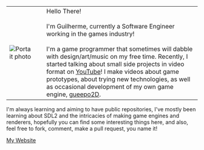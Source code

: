|  |  |  |
|--|--|--|
| ![Portait photo](https://gueepo.me/assets/img/me3-3-2.png) | &nbsp;&nbsp; | Hello There! <br/><br/>I'm Guilherme, currently a Software Engineer working in the games industry! <br/><br/>I'm a game programmer that sometimes will dabble with design/art/music on my free time. Recently, I started talking about small side projects in video format on [YouTube](https://www.youtube.com/c/gueepotv)! I make videos about game prototypes, about trying new technologies, as well as occasional development of my own game engine, [gueepo2D](https://github.com/guilhermepo2/gueepo2D).|


I'm always learning and aiming to have public repositories, I've mostly been learning about SDL2 and the intricacies of making game engines and renderers, hopefully you can find some interesting things here, and also, feel free to fork, comment, make a pull request, you name it!

[My Website](http://gueepo.me/)

<!--
**guilhermepo2/guilhermepo2** is a ✨ _special_ ✨ repository because its `README.md` (this file) appears on your GitHub profile.

Here are some ideas to get you started:

- 🔭 I’m currently working on ...
- 🌱 I’m currently learning ...
- 👯 I’m looking to collaborate on ...
- 🤔 I’m looking for help with ...
- 💬 Ask me about ...
- 📫 How to reach me: ...
- 😄 Pronouns: ...
- ⚡ Fun fact: ...
-->
